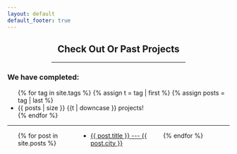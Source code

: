 ```yaml
---
layout: default
default_footer: true
---
```


<div style="padding: 0 100 0 100;">
  <h2 style="text-align: center;">Check Out Or Past Projects</h2>
  <hr>
</div>

<div class="past_projects">

  <h3>We have completed:</h3>
  <ul class="tags">
    {% for tag in site.tags %}
      {% assign t = tag | first %}
      {% assign posts = tag | last %}
      <li>{{ posts | size }} {{t | downcase }} projects!</li>
    {% endfor %}
  </ul>

  <hr>

  <ul style="column-count: 3">
    {% for post in site.posts %}
      <li>
        <a href="{{ post.url }}">{{ post.title }} --- {{ post.city }}</a>
      </li>
    {% endfor %}
  </ul>

</div>
